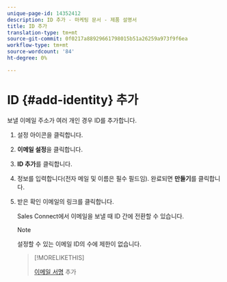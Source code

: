 ```yaml
---
unique-page-id: 14352412
description: ID 추가 - 마케팅 문서 - 제품 설명서
title: ID 추가
translation-type: tm+mt
source-git-commit: 0f0217a88929661798015b51a26259a973f9f6ea
workflow-type: tm+mt
source-wordcount: '84'
ht-degree: 0%

---
```



# ID {#add-identity} 추가

보낼 이메일 주소가 여러 개인 경우 ID를 추가합니다.

1. 설정 아이콘을 클릭합니다.

1. **이메일 설정**&#x200B;을 클릭합니다.

1. **ID 추가**&#x200B;를 클릭합니다.

1. 정보를 입력합니다(전자 메일 및 이름은 필수 필드임). 완료되면 **만들기**&#x200B;를 클릭합니다.

1. 받은 확인 이메일의 링크를 클릭합니다.

   Sales Connect에서 이메일을 보낼 때 ID 간에 전환할 수 있습니다.

   >[!NOTE]
   >
   >설정할 수 있는 이메일 ID의 수에 제한이 없습니다.

   >[!MORELIKETHIS]
   >
   >[이메일 서명](/help/marketo/product-docs/marketo-sales-connect/getting-started/email-settings/add-your-email-signature.md) 추가
